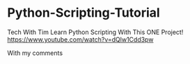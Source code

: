 # Python-Scripting-Tutorial
Tech With Tim Learn Python Scripting With This ONE Project! 
https://www.youtube.com/watch?v=dQlw1Cdd3pw

With my comments